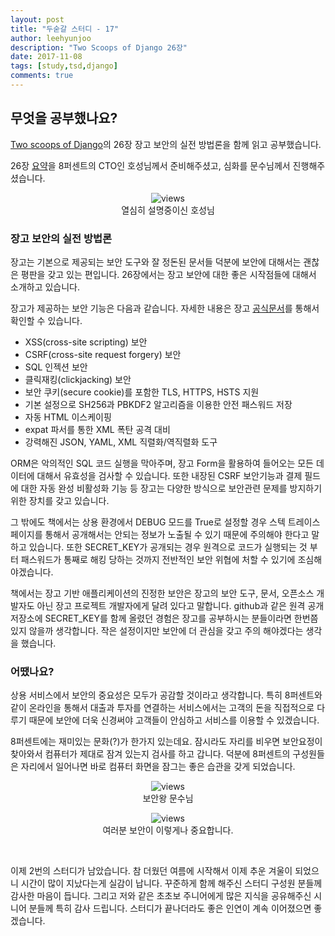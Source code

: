 ```yaml
---
layout: post
title: "두숟갈 스터디 - 17"
author: leehyunjoo
description: "Two Scoops of Django 26장"
date: 2017-11-08
tags: [study,tsd,django]
comments: true
---
```


## 무엇을 공부했나요?
[Two scoops of Django](https://www.twoscoopspress.com/products/two-scoops-of-django-1-11)의 26장 장고 보안의 실전 방법론을 함께 읽고 공부했습니다.

26장 [요약](https://github.com/8percent/tsd/blob/master/chapter26/summary.md)을 8퍼센트의 CTO인 호성님께서 준비해주셨고, 심화를 문수님께서 진행해주셨습니다.

<center>
<figure>
<img src="https://i.imgur.com/UQ4TXCe.jpg" alt="views">
<figcaption>열심히 설명중이신 호성님</figcaption>
</figure>
</center>

### 장고 보안의 실전 방법론
장고는 기본으로 제공되는 보안 도구와 잘 정돈된 문서들 덕분에 보안에 대해서는 괜찮은 평판을 갖고 있는 편입니다. 26장에서는 장고 보안에 대한 좋은 시작점들에 대해서 소개하고 있습니다.

장고가 제공하는 보안 기능은 다음과 같습니다. 자세한 내용은 장고 [공식문서](https://docs.djangoproject.com/en/1.11/topics/security/)를 통해서 확인할 수 있습니다.

- XSS(cross-site scripting) 보안
- CSRF(cross-site request forgery) 보안
- SQL 인젝션 보안
- 클릭재킹(clickjacking) 보안
- 보안 쿠키(secure cookie)를 포함한 TLS, HTTPS, HSTS 지원
- 기본 설정으로 SH256과 PBKDF2 알고리즘을 이용한 안전 패스워드 저장
- 자동 HTML 이스케이핑
- expat 파서를 통한 XML 폭탄 공격 대비
- 강력해진 JSON, YAML, XML 직렬화/역직렬화 도구

ORM은 악의적인 SQL 코드 실행을 막아주며, 장고 Form을 활용하여 들어오는 모든 데이터에 대해서 유효성을 검사할 수 있습니다. 또한 내장된 CSRF 보안기능과 결제 필드에 대한 자동 완성 비활성화 기능 등 장고는 다양한 방식으로 보안관련 문제를 방지하기 위한 장치를 갖고 있습니다.

그 밖에도 책에서는 상용 환경에서 DEBUG 모드를 True로 설정할 경우 스텍 트레이스 페이지를 통해서 공개해서는 안되는 정보가 노출될 수 있기 때문에 주의해야 한다고 말하고 있습니다. 또한 SECRET_KEY가 공개되는 경우 원격으로 코드가 실행되는 것 부터 패스워드가 통째로 해킹 당하는 것까지 전반적인 보안 위협에 처할 수 있기에 조심해야겠습니다.

책에서는 장고 기반 애플리케이션의 진정한 보안은 장고의 보안 도구, 문서, 오픈소스 개발자도 아닌 장고 프로젝트 개발자에게 달려 있다고 말합니다. github과 같은 원격 공개 저장소에 SECRET_KEY를 함께 올렸던 경험은 장고를 공부하시는 분들이라면 한번쯤 있지 않을까 생각합니다. 작은 설정이지만 보안에 더 관심을 갖고 주의 해야겠다는 생각을 했습니다.


### 어땠나요?
상용 서비스에서 보안의 중요성은 모두가 공감할 것이라고 생각합니다. 특히 8퍼센트와 같이 온라인을 통해서 대출과 투자를 연결하는 서비스에서는 고객의 돈을 직접적으로 다루기 때문에 보안에 더욱 신경써야 고객들이 안심하고 서비스를 이용할 수 있겠습니다.

8퍼센트에는 재미있는 문화(?)가 한가지 있는데요. 잠시라도 자리를 비우면 보안요정이 찾아와서 컴퓨터가 제대로 잠겨 있는지 검사를 하고 갑니다. 덕분에 8퍼센트의 구성원들은 자리에서 일어나면 바로 컴퓨터 화면을 잠그는 좋은 습관을 갖게 되었습니다.

<center>
<figure>
<img src="https://i.imgur.com/XGhl9Ul.png" alt="views">
<figcaption>보안왕 문수님</figcaption>
</figure>
</center>

<center>
<figure>
<img src="https://i.imgur.com/QGmPrqG.png" alt="views">
<figcaption>여러분 보안이 이렇게나 중요합니다.</figcaption>
</figure>
</center>
<br>

이제 2번의 스터디가 남았습니다. 참 더웠던 여름에 시작해서 이제 추운 겨울이 되었으니 시간이 많이 지났다는게 실감이 납니다. 꾸준하게 함께 해주신 스터디 구성원 분들께 감사한 마음이 듭니다. 그리고 저와 같은 초초보 주니어에게 많은 지식을 공유해주신 시니어 분들께 특히 감사 드립니다. 스터디가 끝나더라도 좋은 인연이 계속 이어졌으면 좋겠습니다.
